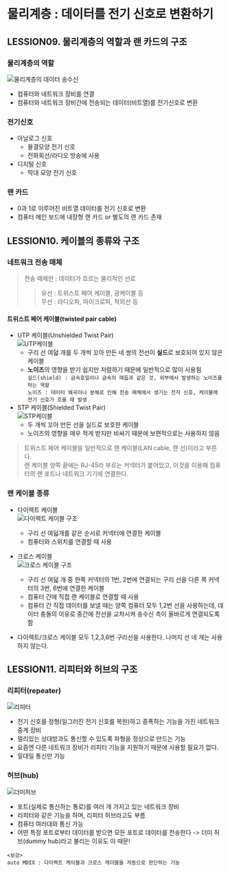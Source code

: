 
# 물리계층 : 데이터를 전기 신호로 변환하기

## LESSION09. 물리계층의 역할과 랜 카드의 구조
### 물리계층의 역할
![물리계층의 데이터 송수신](https://velog.velcdn.com/images/miso1489/post/0d46dc12-775e-4ea0-932b-2748a676adca/image.png)
  - 컴퓨터와 네트워크 장비를 연결
  - 컴퓨터와 네트워크 장비간에 전송되는 데이터(비트열)를 전기신호로 변환
### 전기신호 
  - 아날로그 신호
    - 물결모양 전기 신호
    - 전화회선/라디오 방송에 사용
  - 디지털 신호
    - 막대 모양 전기 신호
### 랜 카드 
  - 0과 1로 이루어진 비트열 데이터를 전기 신호로 변환
  - 컴퓨터 메인 보드에 내장형 랜 카드 or 별도의 랜 카드 존재

## LESSION10. 케이블의 종류와 구조
### 네트워크 전송 매체
  > 전송 매체란 : 데이터가 흐르는 물리적인 선로
  >> 유선 : 트위스트 페어 케이블, 광케이블 등  
  >> 무선 : 라디오파, 마이크로파, 적외선 등

#### 트위스트 페어 케이블(twisted pair cable)
  - UTP 케이블(Unshielded Twist Pair)  
    ![UTP케이블](https://t1.daumcdn.net/cfile/tistory/25260D4E53875F4533)
    - 구리 선 여덟 개를 두 개씩 꼬아 만든 네 쌍의 전선이 **실드**로 보호되어 있지 않은 케이블
    - **노이즈**의 영향을 받기 쉽지만 저렴하기 때문에 일반적으로 많이 사용됨  
    `실드(shield) : 금속호일이나 금속의 매듭과 같은 것, 외부에서 발생하는 노이즈를 막는 역할`  
    `노이즈 : 데이터 왜곡이나 분해로 인해 전송 매체에서 생기는 전자 신호, 케이블에 전기 신호가 흐를 때 발생`  
  - STP 케이블(Shielded Twist Pair)  
    ![STP케이블](https://t1.daumcdn.net/cfile/tistory/21108A4B53875F523D)
    - 두 개씩 꼬아 만든 선을 실드로 보호한 케이블
    - 노이즈의 영향을 매우 적게 받지만 비싸기 때문에 보편적으로는 사용하지 않음
> 트위스트 페어 케이블을 일반적으로 랜 케이블(LAN cable, 랜 선)이라고 부른다.  
> 랜 케이블 양쪽 끝에는 RJ-45라 부르는 커넥터가 붙어있고, 이것을 이용해 컴퓨터의 랜 포트나 네트워크 기기에 연결한다.
  
### 랜 케이블 종류
  - 다이렉트 케이블  
  ![다이렉트 케이블 구조](https://velog.velcdn.com/images/miso1489/post/fd726cc6-e43c-4290-9467-17ea6f18320a/image.png)
    - 구리 선 여덟개를 같은 순서로 커넥터에 연결한 케이블
    - 컴퓨터와 스위치를 연결할 때 사용
  - 크로스 케이블  
  ![크로스 케이블 구조](https://velog.velcdn.com/images/miso1489/post/20d1b0a7-5ea2-4f01-8c95-a8c4225182a9/image.png)
    - 구리 선 여덟 개 중 한쪽 커넥터의 1번, 2번에 연결되는 구리 선을 다른 쪽 커넥터의 3번, 6번에 연결한 케이블
    - 컴퓨터 간에 직접 랜 케이블로 연결할 때 사용
    - 컴퓨터 간 직접 데이터를 보낼 때는 양쪽 컴퓨터 모두 1,2번 선을 사용하는데, 데이터 충돌의 이유로 중간에 전선을 교차시켜 송수신 측이 올바르게 연결되도록 함

  - 다이렉트/크로스 케이블 모두 1,2,3,6번 구리선을 사용한다. 나머지 선 네 개는 사용하지 않는다. 
  
## LESSION11. 리피터와 허브의 구조
### 리피터(repeater)
![리피터](https://velog.velcdn.com/images/sunnamgung8/post/8f0d639e-ba74-4b79-8ad3-0fd93f034226/image.png)
  - 전기 신호를 정형(일그러진 전기 신호를 복원)하고 증폭하는 기능을 가진 네트워크 중계 장비
  - 멀리있는 상대방과도 통신할 수 있도록 파형을 정상으로 만드는 기능
  - 요즘엔 다른 네트워크 장비가 리피터 기능을 지원하기 때문에 사용할 필요가 없다.
  - 일대일 통신만 가능
### 허브(hub)
![더미허브](https://velog.velcdn.com/images/sunnamgung8/post/7b45896d-4522-41ff-bc59-677a183ad82b/image.png)
  - 포트(실제로 통신하는 통로)를 여러 개 가지고 있는 네트워크 장비
  - 리피터와 같은 기능을 하며, 리피터 허브라고도 부름
  - 컴퓨터 여러대와 통신 가능
  - 어떤 특정 포트로부터 데이터를 받으면 모든 포트로 데이터를 전송한다 -> 더미 허브(dummy hub)라고 불리는 이유도 이 때문!

```
<보강>  
auto MDIX : 다이렉트 케이블과 크로스 케이블을 자동으로 판단하는 기능
```
